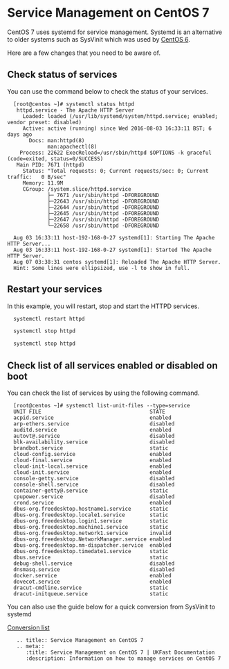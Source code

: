 # Service Management on CentOS 7

CentOS 7 uses systemd for service management. Systemd is an alternative to older systems such as SysVinit which was used by [CentOS 6](/linux/basics/services_centos6).

Here are a few changes that you need to be aware of.


## Check status of services

You can use the command below to check the status of your services.

```console
  [root@centos ~]# systemctl status httpd
   httpd.service - The Apache HTTP Server
     Loaded: loaded (/usr/lib/systemd/system/httpd.service; enabled; vendor preset: disabled)
     Active: active (running) since Wed 2016-08-03 16:33:11 BST; 6 days ago
       Docs: man:httpd(8)
             man:apachectl(8)
    Process: 22622 ExecReload=/usr/sbin/httpd $OPTIONS -k graceful (code=exited, status=0/SUCCESS)
   Main PID: 7671 (httpd)
     Status: "Total requests: 0; Current requests/sec: 0; Current traffic:   0 B/sec"
     Memory: 11.9M
     CGroup: /system.slice/httpd.service
             ├─ 7671 /usr/sbin/httpd -DFOREGROUND
             ├─22643 /usr/sbin/httpd -DFOREGROUND
             ├─22644 /usr/sbin/httpd -DFOREGROUND
             ├─22645 /usr/sbin/httpd -DFOREGROUND
             ├─22647 /usr/sbin/httpd -DFOREGROUND
             └─22658 /usr/sbin/httpd -DFOREGROUND

  Aug 03 16:33:11 host-192-168-0-27 systemd[1]: Starting The Apache HTTP Server...
  Aug 03 16:33:11 host-192-168-0-27 systemd[1]: Started The Apache HTTP Server.
  Aug 07 03:38:31 centos systemd[1]: Reloaded The Apache HTTP Server.
  Hint: Some lines were ellipsized, use -l to show in full.
```


## Restart your services

In this example, you will restart, stop and start the HTTPD services.

```bash
  systemctl restart httpd
```

```bash
  systemctl stop httpd
```

```bash
  systemctl stop httpd
```


## Check list of all services enabled or disabled on boot

You can check the list of services by using the following command.

```console
  [root@centos ~]# systemctl list-unit-files --type=service
  UNIT FILE                                   STATE   
  acpid.service                               enabled
  arp-ethers.service                          disabled
  auditd.service                              enabled
  autovt@.service                             disabled
  blk-availability.service                    disabled
  brandbot.service                            static  
  cloud-config.service                        enabled
  cloud-final.service                         enabled
  cloud-init-local.service                    enabled
  cloud-init.service                          enabled
  console-getty.service                       disabled
  console-shell.service                       disabled
  container-getty@.service                    static  
  cpupower.service                            disabled
  crond.service                               enabled
  dbus-org.freedesktop.hostname1.service      static  
  dbus-org.freedesktop.locale1.service        static  
  dbus-org.freedesktop.login1.service         static  
  dbus-org.freedesktop.machine1.service       static  
  dbus-org.freedesktop.network1.service       invalid
  dbus-org.freedesktop.NetworkManager.service enabled
  dbus-org.freedesktop.nm-dispatcher.service  enabled
  dbus-org.freedesktop.timedate1.service      static  
  dbus.service                                static  
  debug-shell.service                         disabled
  dnsmasq.service                             disabled
  docker.service                              enabled
  dovecot.service                             enabled
  dracut-cmdline.service                      static  
  dracut-initqueue.service                    static  
```


You can also use the guide below for a quick conversion from SysVinit to systemd

[Conversion list](https://fedoraproject.org/wiki/SysVinit_to_Systemd_Cheatsheet)

```eval_rst
   .. title:: Service Management on CentOS 7
   .. meta::
      :title: Service Management on CentOS 7 | UKFast Documentation
      :description: Information on how to manage services on CentOS 7
```
